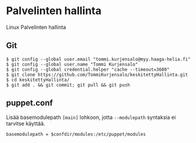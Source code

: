 # Palvelinten hallinta
Linux Palvelinten hallinta

## Git

	$ git config --global user.email "tommi.kurjensalo@myy.haaga-helia.fi"
	$ git config --global user.name "Tommi Kurjensalo"
	$ git config --global credential.helper "cache --timeout=3600"
	$ git clone https://github.com/TommiKurjensalo/keskitettyHallinta.git
	$ cd keskitettyHallinta/
	$ git add . && git commit; git pull && git push

## puppet.conf

Lisää basemodulepath `[main]` lohkoon, jotta `--modulepath` syntaksia ei tarvitse käyttää.

	basemodulepath = $confdir/modules:/etc/puppet/modules
